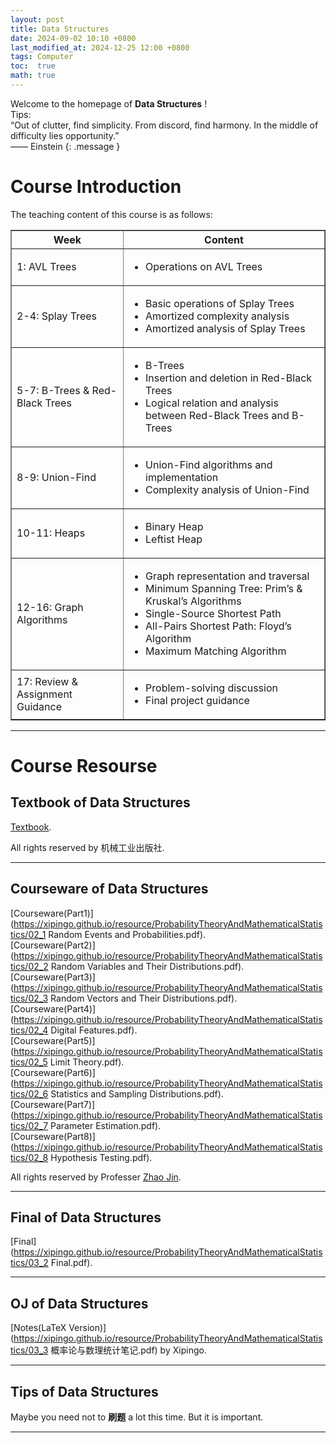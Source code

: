 ```yaml
---
layout: post
title: Data Structures
date: 2024-09-02 10:10 +0800
last_modified_at: 2024-12-25 12:00 +0800
tags: Computer
toc:  true
math: true
---
```

Welcome to the homepage of **Data Structures** !   
Tips:    
“Out of clutter, find simplicity. From discord, find harmony. In the middle of difficulty lies opportunity.”     
—— Einstein
{: .message }

# Course Introduction

The teaching content of this course is as follows:   

<table border="1" width="100%">
  <tr>
    <th>Week</th>
    <th>Content</th>
  </tr>
  <tr>
    <td>1: AVL Trees</td>
    <td>
      <ul>
        <li>Operations on AVL Trees</li>
      </ul>
    </td>
  </tr>
  <tr>
    <td>2-4: Splay Trees</td>
    <td>
      <ul>
        <li>Basic operations of Splay Trees</li>
        <li>Amortized complexity analysis</li>
        <li>Amortized analysis of Splay Trees</li>
      </ul>
    </td>
  </tr>
  <tr>
    <td>5-7: B-Trees & Red-Black Trees</td>
    <td>
      <ul>
        <li>B-Trees</li>
        <li>Insertion and deletion in Red-Black Trees</li>
        <li>Logical relation and analysis between Red-Black Trees and B-Trees</li>
      </ul>
    </td>
  </tr>
  <tr>
    <td>8-9: Union-Find</td>
    <td>
      <ul>
        <li>Union-Find algorithms and implementation</li>
        <li>Complexity analysis of Union-Find</li>
      </ul>
    </td>
  </tr>
  <tr>
    <td>10-11: Heaps</td>
    <td>
      <ul>
        <li>Binary Heap</li>
        <li>Leftist Heap</li>
      </ul>
    </td>
  </tr>
  <tr>
    <td>12-16: Graph Algorithms</td>
    <td>
      <ul>
        <li>Graph representation and traversal</li>
        <li>Minimum Spanning Tree: Prim’s & Kruskal’s Algorithms</li>
        <li>Single-Source Shortest Path</li>
        <li>All-Pairs Shortest Path: Floyd’s Algorithm</li>
        <li>Maximum Matching Algorithm</li>
      </ul>
    </td>
  </tr>
  <tr>
    <td>17: Review & Assignment Guidance</td>
    <td>
      <ul>
        <li>Problem-solving discussion</li>
        <li>Final project guidance</li>
      </ul>
    </td>
  </tr>
</table>


-----

# Course Resourse

## Textbook of Data Structures

 [Textbook](https://book.douban.com/subject/26421141/).
 

All rights reserved by 机械工业出版社.

-----

## Courseware of Data Structures

 [Courseware(Part1)](https://xipingo.github.io/resource/ProbabilityTheoryAndMathematicalStatistics/02_1 Random Events and Probabilities.pdf).   
 [Courseware(Part2)](https://xipingo.github.io/resource/ProbabilityTheoryAndMathematicalStatistics/02_2 Random Variables and Their Distributions.pdf).   
 [Courseware(Part3)](https://xipingo.github.io/resource/ProbabilityTheoryAndMathematicalStatistics/02_3 Random Vectors and Their Distributions.pdf).   
 [Courseware(Part4)](https://xipingo.github.io/resource/ProbabilityTheoryAndMathematicalStatistics/02_4 Digital Features.pdf).   
 [Courseware(Part5)](https://xipingo.github.io/resource/ProbabilityTheoryAndMathematicalStatistics/02_5 Limit Theory.pdf).   
 [Courseware(Part6)](https://xipingo.github.io/resource/ProbabilityTheoryAndMathematicalStatistics/02_6 Statistics and Sampling Distributions.pdf).   
 [Courseware(Part7)](https://xipingo.github.io/resource/ProbabilityTheoryAndMathematicalStatistics/02_7 Parameter Estimation.pdf).   
 [Courseware(Part8)](https://xipingo.github.io/resource/ProbabilityTheoryAndMathematicalStatistics/02_8 Hypothesis Testing.pdf).   


 All rights reserved by Professer [Zhao Jin](https://math.nju.edu.cn/jzyg/apypl/20240321/i261826.html).

-----

## Final of Data Structures

 [Final](https://xipingo.github.io/resource/ProbabilityTheoryAndMathematicalStatistics/03_2 Final.pdf).

-----

## OJ of Data Structures

 [Notes(LaTeX Version)](https://xipingo.github.io/resource/ProbabilityTheoryAndMathematicalStatistics/03_3 概率论与数理统计笔记.pdf) by Xipingo.

-----

## Tips of Data Structures

 Maybe you need not to **刷题** a lot this time. But it is important.

-----